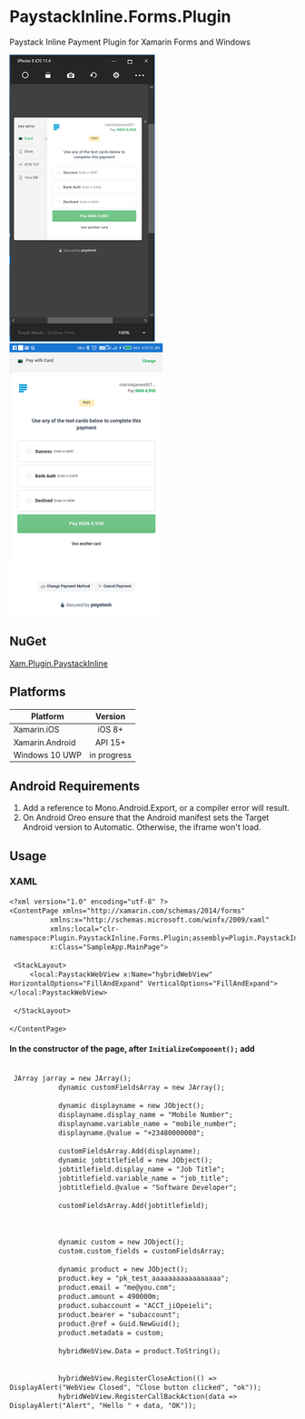 # PaystackInline.Forms.Plugin
Paystack Inline Payment Plugin for Xamarin Forms and Windows

![ios 1](https://github.com/Akinnagbe/PaystackInline.Forms.Plugin/blob/master/PaystackInline.Forms.Plugin/ScreenShots/ios%201.PNG) ![android 1](https://github.com/Akinnagbe/PaystackInline.Forms.Plugin/blob/master/PaystackInline.Forms.Plugin/ScreenShots/droid%201.png)

## NuGet
[Xam.Plugin.PaystackInline](https://www.nuget.org/packages/Xam.Plugin.PaystackInline/)

## Platforms
| Platform          | Version       | 
| -------------     |:-------------:| 
| Xamarin.iOS       | iOS 8+        | 
| Xamarin.Android   | API 15+       |   
| Windows 10 UWP    | in progress   |  

## Android Requirements
1. Add a reference to Mono.Android.Export, or a compiler error will result.
2. On Android Oreo ensure that the Android manifest sets the Target Android version to Automatic. Otherwise, the iframe won't load.

## Usage
   ### XAML
   ```
   <?xml version="1.0" encoding="utf-8" ?>
<ContentPage xmlns="http://xamarin.com/schemas/2014/forms"
             xmlns:x="http://schemas.microsoft.com/winfx/2009/xaml"
             xmlns:local="clr-namespace:Plugin.PaystackInline.Forms.Plugin;assembly=Plugin.PaystackInline.Forms.Plugin"
             x:Class="SampleApp.MainPage">

    <StackLayout>
        <local:PaystackWebView x:Name="hybridWebView"  HorizontalOptions="FillAndExpand" VerticalOptions="FillAndExpand"></local:PaystackWebView>

    </StackLayout>

</ContentPage>
```
#### In the constructor of the page, after `InitializeComponent();` add
```

 JArray jarray = new JArray();
            dynamic customFieldsArray = new JArray();

            dynamic displayname = new JObject();
            displayname.display_name = "Mobile Number";
            displayname.variable_name = "mobile_number";
            displayname.@value = "+23480000000";

            customFieldsArray.Add(displayname);
            dynamic jobtitlefield = new JObject();
            jobtitlefield.display_name = "Job Title";
            jobtitlefield.variable_name = "job_title";
            jobtitlefield.@value = "Software Developer";

            customFieldsArray.Add(jobtitlefield);



            dynamic custom = new JObject();
            custom.custom_fields = customFieldsArray;

            dynamic product = new JObject();
            product.key = "pk_test_aaaaaaaaaaaaaaaaa";
            product.email = "me@you.com";
            product.amount = 490000m;
            product.subaccount = "ACCT_jiOpeieli";
            product.bearer = "subaccount";
            product.@ref = Guid.NewGuid();
            product.metadata = custom;

            hybridWebView.Data = product.ToString();


            hybridWebView.RegisterCloseAction(() => DisplayAlert("WebView Closed", "Close button clicked", "ok"));
            hybridWebView.RegisterCallBackAction(data => DisplayAlert("Alert", "Hello " + data, "OK"));

```
